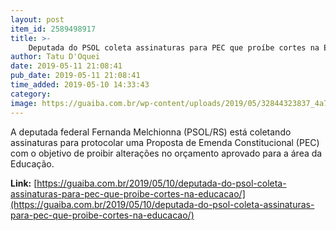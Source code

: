 ```yaml
---
layout: post
item_id: 2589498917
title: >-
    Deputada do PSOL coleta assinaturas para PEC que proíbe cortes na Educação
author: Tatu D'Oquei
date: 2019-05-11 21:08:41
pub_date: 2019-05-11 21:08:41
time_added: 2019-05-10 14:33:43
category: 
image: https://guaiba.com.br/wp-content/uploads/2019/05/32844323837_4a7d2f2bd7_o-e1557498218994.jpg
---
```


A deputada federal Fernanda Melchionna (PSOL/RS) está coletando assinaturas para protocolar uma Proposta de Emenda Constitucional (PEC) com o objetivo de proibir alterações no orçamento aprovado para a área da Educação.

**Link:** [https://guaiba.com.br/2019/05/10/deputada-do-psol-coleta-assinaturas-para-pec-que-proibe-cortes-na-educacao/](https://guaiba.com.br/2019/05/10/deputada-do-psol-coleta-assinaturas-para-pec-que-proibe-cortes-na-educacao/)

